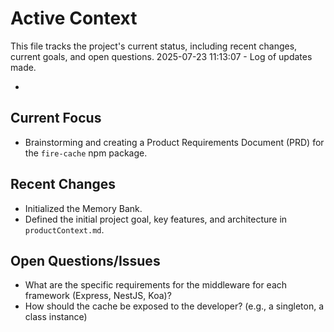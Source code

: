# Active Context

This file tracks the project's current status, including recent changes, current goals, and open questions.
2025-07-23 11:13:07 - Log of updates made.

*

## Current Focus

*   Brainstorming and creating a Product Requirements Document (PRD) for the `fire-cache` npm package.

## Recent Changes

*   Initialized the Memory Bank.
*   Defined the initial project goal, key features, and architecture in `productContext.md`.

## Open Questions/Issues

*   What are the specific requirements for the middleware for each framework (Express, NestJS, Koa)?
*   How should the cache be exposed to the developer? (e.g., a singleton, a class instance)